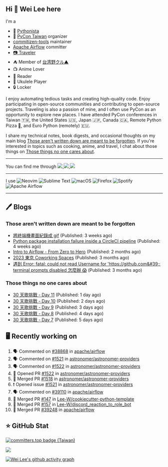 ## Hi 👋 Wei Lee here

I'm a

* 🐍 [Pythonista](https://pycon-note.wei-lee.me/)
* 🐍 [PyCon Taiwan](https://tw.pycon.org/) organizer
* [commitizen-tools](https://github.com/commitizen-tools) maintainer
* [Apache Airflow](https://github.com/apache/airflow/) committer
* [📷 Traveler](https://travlog.wei-lee.me/)
* ⛺ Member of [台湾野クル▲](https://twitter.com/Taiwannokuru)
* 📺 Anime Lover
* 📖 Reader
* 🎵 Ukulele Player
* 🔒 Locker

I enjoy automating tedious tasks and creating high-quality code. Enjoy participating in open-source communities and contributing to open-source projects. Traveling is also a passion of mine, and I often use PyCon as an opportunity to explore new places. I have attended PyCon conferences in Taiwan 🇹🇼, the United States 🇺🇸, Japan 🇯🇵, Canada 🇨🇦, Remote Python Pizza 🍕, and Euro Python (remotely) 🇪🇺.

I share my technical notes, book digests, and occasional thoughts on my main blog [Those aren't written down are meant to be forgotten](https://blog.wei-lee.me/). If you're interested in topics such as cooking, anime, and travel, I chat about those things on [Those things no one cares about](https://travlog.wei-lee.me/).


---

<p align="left">
You can find me through
  <a href="https://in.linkedin.com/in/clleew" target="blank">
    <img src="https://img.shields.io/badge/LinkedIn-0077B5?style=for-the-badge&logo=linkedin&logoColor=white" />
  </a>
  <a href="https://twitter.com/clleew" target="blank">
    <img src="https://img.shields.io/badge/Twitter-1DA1F2?style=for-the-badge&logo=twitter&logoColor=white" />
  </a>
  <a href="https://github.com/Lee-W/" target="blank">
    <img src="https://img.shields.io/badge/GitHub-100000?style=for-the-badge&logo=github&logoColor=white" />
  </a>
</p>

---

I use ![Neovim](https://img.shields.io/badge/NeoVim-%2357A143.svg?&style=for-the-badge&logo=neovim&logoColor=white) ![Sublime Text](https://img.shields.io/badge/sublime_text-%23575757.svg?style=for-the-badge&logo=sublime-text&logoColor=important) ![macOS](https://img.shields.io/badge/mac%20os-000000?style=for-the-badge&logo=macos&logoColor=F0F0F0) ![Firefox](https://img.shields.io/badge/Firefox-FF7139?style=for-the-badge&logo=Firefox-Browser&logoColor=white) ![Spotify](https://img.shields.io/badge/Spotify-1ED760?style=for-the-badge&logo=spotify&logoColor=white) ![Apache Airflow](https://img.shields.io/badge/Apache%20Airflow-017CEE?style=for-the-badge&logo=Apache%20Airflow&logoColor=white)

---


## 🖊️ Blogs

### Those aren't written down are meant to be forgotten

* [將終端機畫面紀錄成 gif](https://blog.wei-lee.me/posts/tech/2024/04/record-terminal-actions-and-export-as-gif) (Published: 3 weeks ago)
* [Python package installation failure inside a CircleCI pipeline](https://blog.wei-lee.me/posts/tech/2024/04/python-package-installation-failure-inside-a-CircleCI-pipeline) (Published: 4 weeks ago)
* [Intro to Airflow - From Zero to Hero](https://blog.wei-lee.me/posts/tech/2024/02/intro-to-airflow-from-zero-to-hero) (Published: 2 months ago)
* [2023 東京 Coworking Spaces](https://blog.wei-lee.me/posts/tech/2024/01/2023-tokyo-coworking-space) (Published: 3 months ago)
* [遇到 Error: fatal: could not read Username for &#39;https://github.com&#39;: terminal prompts disabled 怎麼辦 😱](https://blog.wei-lee.me/posts/tech/2024/01/how-to-deal-with-could-not-read-username-for-github) (Published: 3 months ago)

### Those things no one cares about
 
 * [30 天歌挑戰 - Day 11](https://travlog.wei-lee.me/posts/review/2024/05/30-day-song-challenge-day-11) (Published: 1 day ago)
 * [30 天歌挑戰 - Day 10](https://travlog.wei-lee.me/posts/review/2024/05/30-day-song-challenge-day-10) (Published: 2 days ago)
 * [30 天歌挑戰 - Day 9](https://travlog.wei-lee.me/posts/review/2024/04/30-day-song-challenge-day-9) (Published: 3 days ago)
 * [30 天歌挑戰 - Day 8](https://travlog.wei-lee.me/posts/review/2024/04/30-day-song-challenge-day-8) (Published: 4 days ago)
 * [30 天歌挑戰 - Day 7](https://travlog.wei-lee.me/posts/review/2024/04/30-day-song-challenge-day-7) (Published: 5 days ago)

## 🖥️ Recently working on

1. 🗣 Commented on [#38868](https://github.com/apache/airflow/issues/38868) in [apache/airflow](https://github.com/apache/airflow)
2. 🗣 Commented on [#1521](https://github.com/astronomer/astronomer-providers/issues/1521) in [astronomer/astronomer-providers](https://github.com/astronomer/astronomer-providers)
3. 🗣 Commented on [#1522](https://github.com/astronomer/astronomer-providers/issues/1522) in [astronomer/astronomer-providers](https://github.com/astronomer/astronomer-providers)
4. 💪 Opened PR [#1522](https://github.com/astronomer/astronomer-providers/pull/1522) in [astronomer/astronomer-providers](https://github.com/astronomer/astronomer-providers)
5. 🎉 Merged PR [#1518](https://github.com/astronomer/astronomer-providers/pull/1518) in [astronomer/astronomer-providers](https://github.com/astronomer/astronomer-providers)
6. ❗️ Opened issue [#1521](https://github.com/astronomer/astronomer-providers/issues/1521) in [astronomer/astronomer-providers](https://github.com/astronomer/astronomer-providers)
7. 🗣 Commented on [#39110](https://github.com/apache/airflow/issues/39110) in [apache/airflow](https://github.com/apache/airflow)
8. 🎉 Merged PR [#147](https://github.com/Lee-W/cookiecutter-python-template/pull/147) in [Lee-W/cookiecutter-python-template](https://github.com/Lee-W/cookiecutter-python-template)
9. 🎉 Merged PR [#157](https://github.com/Lee-W/discord_reaction_to_role_bot/pull/157) in [Lee-W/discord_reaction_to_role_bot](https://github.com/Lee-W/discord_reaction_to_role_bot)
10. 🎉 Merged PR [#39248](https://github.com/apache/airflow/pull/39248) in [apache/airflow](https://github.com/apache/airflow)


## ⭐ GitHub Stat

[![committers.top badge (Taiwan)](https://user-badge.committers.top/taiwan_public/Lee-W.svg)](https://user-badge.committers.top/taiwan_public/Lee-W)

[![](https://github-readme-stats.vercel.app/api?username=Lee-W&show_icons=true&hide_title=true&cache_seconds=86400)](https://github.com/anuraghazra/github-readme-stats)

[![Wei Lee's github activity graph](https://github-readme-activity-graph.vercel.app/graph?username=Lee-W&theme=dracula)](https://github.com/ashutosh00710/github-readme-activity-graph)
